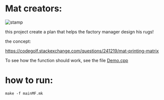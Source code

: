 # Mat creators:
![stamp](https://user-images.githubusercontent.com/73783656/158071409-e6747405-a93b-4eeb-8845-65e9edab05ad.JPG)


this project create a plan that helps the factory manager design his rugs! 

the concept:

https://codegolf.stackexchange.com/questions/241219/mat-printing-matrix

To see how the function should work, see the file [Demo.cpp](Demo.cpp)


# how to run:
<div dir='ltr'>

    make -f mainMF.mk

</div>


